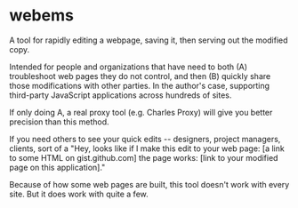 webems
======

A tool for rapidly editing a webpage, saving it, then serving out the modified copy.

Intended for people and organizations that have need to both (A) troubleshoot web pages they do not control, and then (B) quickly share those modifications with other parties. In the author's case, supporting third-party JavaScript applications across hundreds of sites.

If only doing A, a real proxy tool (e.g. Charles Proxy) will give you better precision than this method. 

If you need others to see your quick edits -- designers, project managers, clients, sort of a "Hey, looks like if I make this edit to your web page: [a link to some HTML on gist.github.com] the page works: [link to your modified page on this application]."

Because of how some web pages are built, this tool doesn't work with every site. But it does work with quite a few. 
